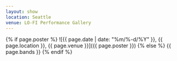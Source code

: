 ```yaml
---
layout: show
location: Seattle
venue: LO-FI Performance Gallery
---
```


{% if page.poster %}
![{{ page.date | date: "%m/%-d/%Y" }}, {{ page.location }}, {{ page.venue }}]({{ page.poster }})
{% else %}
{{ page.bands }}
{% endif %}

